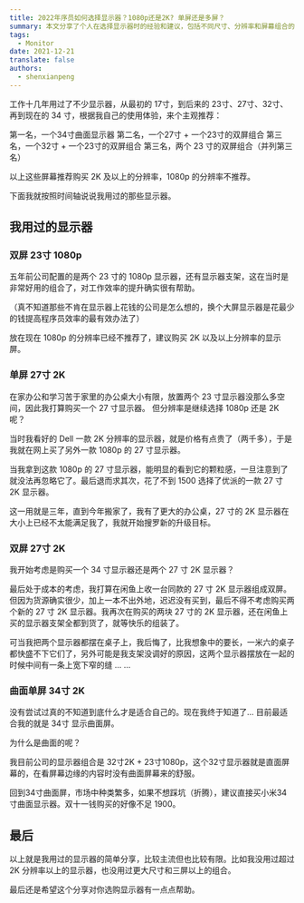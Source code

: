 ```yaml
---
title: 2022年序员如何选择显示器？1080p还是2K? 单屏还是多屏？
summary: 本文分享了个人在选择显示器时的经验和建议，包括不同尺寸、分辨率和屏幕组合的优缺点，以及如何根据工作需求选择最合适的显示器。
tags:
  - Monitor
date: 2021-12-21
translate: false
authors:
  - shenxianpeng
---
```


工作十几年用过了不少显示器，从最初的 17寸，到后来的 23寸、27寸、32寸、再到现在的 34 寸，根据我自己的使用体验，来个主观推荐：

第一名，一个34寸曲面显示器
第二名，一个27寸 + 一个23寸的双屏组合
第三名，一个32寸 + 一个23寸的双屏组合
第三名，两个 23 寸的双屏组合（并列第三名）

以上这些屏幕推荐购买 2K 及以上的分辨率，1080p 的分辨率不推荐。

下面我就按照时间轴说说我用过的那些显示器。

## 我用过的显示器

### 双屏 23寸 1080p

五年前公司配置的是两个 23 寸的 1080p 显示器，还有显示器支架，这在当时是非常好用的组合了，对工作效率的提升确实很有帮助。

（真不知道那些不肯在显示器上花钱的公司是怎么想的，换个大屏显示器是花最少的钱提高程序员效率的最有效办法了）

放在现在 1080p 的分辨率已经不推荐了，建议购买 2K 以及以上分辨率的显示屏。

### 单屏 27寸 2K

在家办公和学习苦于家里的办公桌大小有限，放置两个 23 寸显示器没那么多空间，因此我打算购买一个 27 寸显示器。
但分辨率是继续选择 1080p 还是 2K 呢？

当时我看好的 Dell 一款 2K 分辨率的显示器，就是价格有点贵了（两千多），于是我就在网上买了另外一款 1080p 的 27 寸显示器。

当我拿到这款 1080p 的 27 寸显示器，能明显的看到它的颗粒感，一旦注意到了就没法再忽略它了。最后退而求其次，花了不到 1500 选择了优派的一款 27 寸 2K 显示器。

这一用就是三年，直到今年搬家了，我有了更大的办公桌，27 寸的 2K 显示器在大小上已经不太能满足我了，我就开始搜罗新的升级目标。

### 双屏 27寸 2K

我开始考虑是购买一个 34 寸显示器还是两个 27 寸 2K 显示器？

最后处于成本的考虑，我打算在闲鱼上收一台同款的 27 寸 2K 显示器组成双屏。但因为货源确实很少，加上一本不出外地，迟迟没有买到，最后不得不考虑购买两个新的 27 寸 2K 显示器。我再次在购买的两块 27 寸的 2K 显示器，还在闲鱼上买的显示器支架全都到货了，就等快乐的组装了。

可当我把两个显示器都摆在桌子上，我后悔了，比我想象中的要长，一米六的桌子都快盛不下它们了，另外可能是我支架没调好的原因，这两个显示器摆放在一起的时候中间有一条上宽下窄的缝 ... ...

### 曲面单屏 34寸 2K

没有尝试过真的不知道到底什么才是适合自己的。现在我终于知道了... 目前最适合我的就是 34寸 显示曲面屏。

为什么是曲面的呢？

我目前公司的显示器组合是 32寸2K + 23寸1080p，这个32寸显示器就是直面屏幕的，在看屏幕边缘的内容时没有曲面屏幕来的舒服。

回到34寸曲面屏，市场中种类繁多，如果不想踩坑（折腾），建议直接买小米34寸曲面显示器。双十一钱购买的好像不足 1900。

## 最后

以上就是我用过的显示器的简单分享，比较主流但也比较有限。比如我没用过超过 2K 分辨率以上的显示器，也没用过更大尺寸和三屏以上的组合。

最后还是希望这个分享对你选购显示器有一点点帮助。
